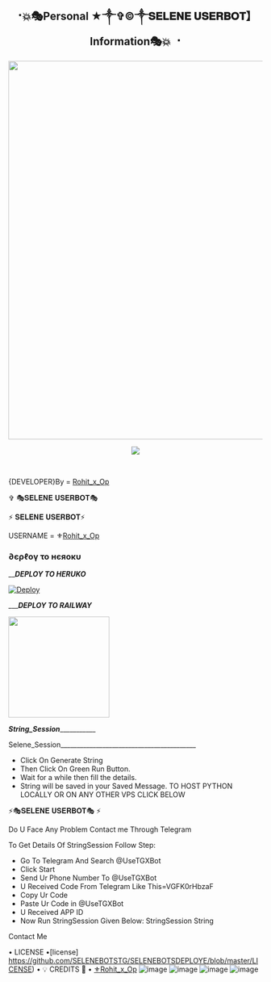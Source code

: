 <h2 align="center"><b> ⠐💥🎭Personal ★༒✞︎©༒𝐒𝐄𝐋𝐄𝐍𝐄 𝐔𝐒𝐄𝐑𝐁𝐎𝐓】Information🎭💥 ⠐ </b></h2>

<p align='Middle'><a href='https://t.me/Rohit_x_Op'><img src='https://te.legra.ph/file/bae5124d5c3a8876ea88c.jpg' width='750"'></a></p>

<p align="center">
  <img src="https://readme-typing-svg.herokuapp.com?color=F77247&width=420&lines=𝑨+𝑷𝒂𝒔𝒔𝒊𝒐𝒏𝒂𝒕𝒆+Bot~𝒅𝒆𝒗𝒆𝒍𝒐𝒑𝒆𝒓+ROHIT%E2%9C%8C%EF%B8%8F;PHP%2C+Linux%2C+Hack%2C+Telethon%2C+Pyrogram%2C+Python%2C+Java%2C+Linux%E2%9D%A4%EF%B8%8F">
</p> 
<br>


{DEVELOPER}By = [Rohit_x_Op](https://t.me/Rohit_x_Op)


✞ 🎭𝐒𝐄𝐋𝐄𝐍𝐄 𝐔𝐒𝐄𝐑𝐁𝐎𝐓🎭

⚡ 𝐒𝐄𝐋𝐄𝐍𝐄 𝐔𝐒𝐄𝐑𝐁𝐎𝐓⚡
 
USERNAME = ⚜[Rohit_x_Op](https://github.com/SELENEBOTSTG)
<h3> ∂єρℓογ το нєяοκυ </h3>

_________DEPLOY TO HERUKO_______

[![Deploy](https://www.herokucdn.com/deploy/button.svg)](https://heroku.com/deploy?template=https://github.com/SELENEBOTSTG/SELENEBOTSDEPLOYE)

__________DEPLOY TO RAILWAY_______

<p><a href=https://github.com/DARK-LEGEND-PRO/PRO-DRAGONSETUP> <img src="https://img.shields.io/badge/Deploy%20To%20Railway-blueviolet?style=for-the-badge&logo=railway" width="200""/></a></p>


_______________String_Session__________________________


Selene_Session__________________________________________
- Click On Generate String
- Then Click On Green Run Button.
- Wait for a while then fill the details.
 - String will be saved in your Saved Message.
TO HOST PYTHON LOCALLY OR ON ANY OTHER VPS CLICK BELOW

⚡🎭𝐒𝐄𝐋𝐄𝐍𝐄 𝐔𝐒𝐄𝐑𝐁𝐎𝐓🎭 ⚡

Do U Face Any Problem Contact me Through Telegram

To Get Details Of StringSession Follow Step:
- Go To Telegram And Search @UseTGXBot
- Click Start
- Send Ur Phone Number To @UseTGXBot
- U Received Code From Telegram Like This=VGFK0rHbzaF
- Copy Ur Code
- Paste Ur Code in @UseTGXBot
- U Received APP ID
- Now Run StringSession Given Below:
StringSession
String

Contact Me

• LICENSE •[license] https://github.com/SELENEBOTSTG/SELENEBOTSDEPLOYE/blob/master/LICENSE)
• 💡 CREDITS 💞 •
[⚜Rohit_x_Op](https://github.com/SELENEBOTSTG)
![image](https://user-images.githubusercontent.com/87700009/133560871-e318f78b-16e7-4fe5-ad57-f1661b99f576.png)
![image](https://user-images.githubusercontent.com/87700009/133560891-ca9899ed-d95c-4050-b50a-af67790020f5.png)
![image](https://user-images.githubusercontent.com/87700009/133560924-ac05edc1-43b8-4aa3-ab56-36661d5d5b5d.png)
![image](https://user-images.githubusercontent.com/87700009/133560910-6117ba9e-9165-4fd1-8fb2-4d1ecca3c20e.png)
